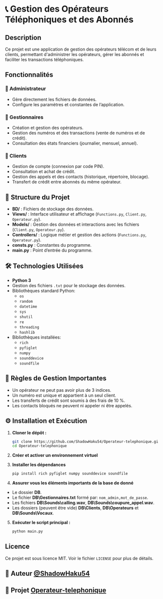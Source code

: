 # 📞 Gestion des Opérateurs Téléphoniques et des Abonnés

## Description
Ce projet est une application de gestion des opérateurs télécom et de leurs clients, permettant d'administrer les opérateurs, gérer les abonnés et faciliter les transactions téléphoniques.

## Fonctionnalités

### 🔹 Administrateur
- Gère directement les fichiers de données.
- Configure les paramètres et constantes de l’application.

### 🔹 Gestionnaires
- Création et gestion des opérateurs.
- Gestion des numéros et des transactions (vente de numéros et de crédit).
- Consultation des états financiers (journalier, mensuel, annuel).

### 🔹 Clients
- Gestion de compte (connexion par code PIN).
- Consultation et achat de crédit.
- Gestion des appels et des contacts (historique, répertoire, blocage).
- Transfert de crédit entre abonnés du même opérateur.

## 📂 Structure du Projet

- **BD/** : Fichiers de stockage des données.
- **Views/** : Interface utilisateur et affichage (`Functions.py`, `Client.py`, `Operateur.py`).
- **Models/** : Gestion des données et interactions avec les fichiers (`Client.py`, `Operateur.py`).
- **Controllers/** : Logique métier et gestion des actions (`Functions.py`, `Operateur.py`).
- **consts.py** : Constantes du programme.
- **main.py** : Point d’entrée du programme.

## 🛠 Technologies Utilisées
- **Python 3**
- Gestion des fichiers `.txt` pour le stockage des données.
- Bibliothèques standard Python:
    - `os` 
    - `random`
    - `datetime`
    - `sys`
    - `shutil`
    - `re`
    - `threading`
    - `hashlib`
- Bibliothèques installées:
    - `rich`
    - `pyfiglet`
    - `numpy`
    - `sounddevice`
    - `soundfile`

## 📝 Règles de Gestion Importantes
- Un opérateur ne peut pas avoir plus de 3 indices.
- Un numéro est unique et appartient à un seul client.
- Les transferts de crédit sont soumis à des frais de 10 %.
- Les contacts bloqués ne peuvent ni appeler ni être appelés.

## ⚙️ Installation et Exécution

1. **Cloner le dépôt :**
   ```sh
   git clone https://github.com/ShadowHaku54/Operateur-telephonique.git
   cd Operateur-telephonique
   ```

2. **Créer et activer un environnement virtuel**

3. **Installer les dépendances**
    ```sh
    pip install rich pyfiglet numpy sounddevice soundfile
    ```

4. **Assurer vous les éléments importants de la base de donné**
- Le dossier **DB**.
- Le fichier **DB\Gestionnaires.txt** formé par: `nom_admin,mot_de_passe`.
- Les fichiers **DB\Sounds\calling.wav**, **DB\Sounds\coupure_appel.wav**.
- Les dossiers (peuvent être vide) **DB\Clients**, **DB\Operateurs** et **DB\Sounds\Vocaux**.

5. **Exécuter le script principal :**
   ```sh
   python main.py
   ```

## Licence
Ce projet est sous licence MIT. Voir le fichier `LICENSE` pour plus de détails.

## 🚀 Auteur [@ShadowHaku54](https://github.com/ShadowHaku54)

## 📂 Projet [Operateur-telephonique](https://github.com/ShadowHaku54/Operateur-telephonique)
